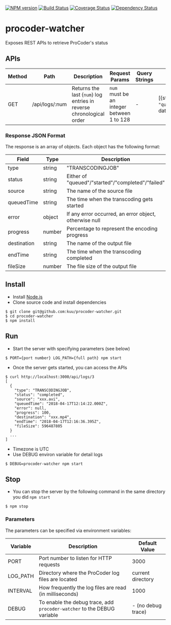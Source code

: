 [![NPM version](https://badge.fury.io/js/procoder-watcher.png)](https://badge.fury.io/js/procoder-watcher)
[![Build Status](https://travis-ci.org/kuu/procoder-watcher.svg?branch=master)](https://travis-ci.org/kuu/procoder-watcher)
[![Coverage Status](https://coveralls.io/repos/github/kuu/procoder-watcher/badge.svg?branch=master)](https://coveralls.io/github/kuu/procoder-watcher?branch=master)
[![Dependency Status](https://gemnasium.com/kuu/procoder-watcher.png)](https://gemnasium.com/kuu/procoder-watcher)

# procoder-watcher
Exposes REST APIs to retrieve ProCoder's status

## APIs
| Method | Path                   | Description   | Request Params | Query Strings | Response JSON Format  |
| ------ | ---------------------- | ------------- | ------------- | ------------- | ------------- |
| GET    | /api/logs/:num          | Returns the last {`num`} log entries in reverse chronological order | `num` must be an integer between 1 to 128 | - | [{state: `"queued"/"started"/"completed"/"failed"`, date: `datetime of the log entry`}] |

### Response JSON Format
The response is an array of objects. Each object has the following format:

| Field | Type                   | Description   |
| ------ | ---------------------- | ------------- |
| type    | string          | "TRANSCODINGJOB" |
| status    | string          | Either of "queued"/"started"/"completed"/"failed" |
| source    | string          | The name of the source file |
| queuedTime    | string          | The time when the transcoding gets started |
| error    | object          | If any error occurred, an error object, otherwise null |
| progress    | number          | Percentage to represent the encoding progress |
| destination    | string          | The name of the output file |
| endTime    | string          | The time when the transcoding completed |
| fileSize    | number          | The file size of the output file |

## Install
* Install [Node.js](https://nodejs.org/)
* Clone source code and install dependencies

```
$ git clone git@github.com:kuu/procoder-watcher.git
$ cd procoder-watcher
$ npm install
```

## Run
* Start the server with specifying parameters (see below)

```
$ PORT={port number} LOG_PATH={full path} npm start
```

* Once the server gets started, you can access the APIs

```
$ curl http://localhost:3000/api/logs/3
[
  {
    "type": "TRANSCODINGJOB",
    "status": "completed",
    "source": "xxx.avi",
    "queuedTime": "2018-04-17T12:14:22.000Z",
    "error": null,
    "progress": 100,
    "destination": "xxx.mp4",
    "endTime": "2018-04-17T12:16:36.395Z",
    "fileSize": 596487805
  }
  ...
]

```
* Timezone is UTC
* Use DEBUG environ variable for detail logs
```
$ DEBUG=procoder-watcher npm start
```

## Stop
* You can stop the server by the following command in the same directory you did `npm start`

```
$ npm stop
```

### Parameters
The parameters can be specified via environment variables:

| Variable | Description   | Default Value|
| ------ | ------------- | ------------- |
| PORT   | Port number to listen for HTTP requests | 3000 |
| LOG_PATH    | Directory where the ProCoder log files are located | current directory |
| INTERVAL    | How frequently the log files are read (in milliseconds)  | 1000 |
| DEBUG    | To enable the debug trace, add `procoder-watcher` to the DEBUG variable | - (no debug trace) |